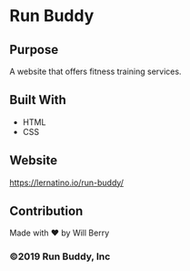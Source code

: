 # Run Buddy

## Purpose
A website that offers fitness training services.

## Built With
* HTML
* CSS

## Website
https://lernatino.io/run-buddy/

## Contribution
Made with ❤️ by Will Berry

### ©️2019 Run Buddy, Inc
